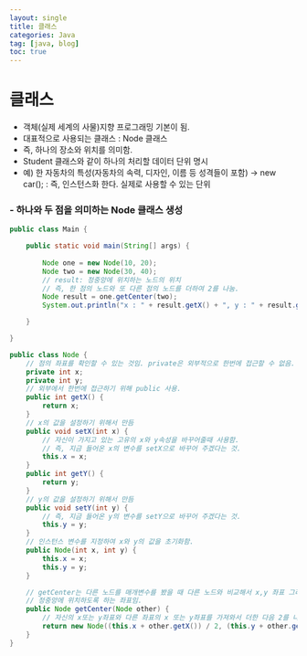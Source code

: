 ```yaml
---
layout: single
title: 클래스
categories: Java
tag: [java, blog]
toc: true
---
```


# 클래스
- 객체(실제 세계의 사물)지향 프로그래밍 기본이 됨.
- 대표적으로 사용되는 클래스 : Node 클래스
- 즉, 하나의 장소와 위치를 의미함.
- Student 클래스와 같이 하나의 처리할 데이터 단위 명시
- 예) 한 자동차의 특성(자동차의 속력, 디자인, 이름 등 성격들이 포함) → new car(); : 즉, 인스턴스화 한다. 실제로 사용할 수 있는 단위

### - 하나와 두 점을 의미하는 Node 클래스 생성

```java
public class Main {

	public static void main(String[] args) {
		
		Node one = new Node(10, 20);
		Node two = new Node(30, 40);
		// result: 정중앙에 위치하는 노드의 위치
		// 즉, 한 점의 노드와 또 다른 점의 노드를 더하여 2를 나눔.
		Node result = one.getCenter(two);
		System.out.println("x : " + result.getX() + ", y : " + result.getY());

	}

}
```

```java
public class Node {
	// 점의 좌표를 확인할 수 있는 것임. private은 외부적으로 한번에 접근할 수 없음.
	private int x;
	private int y;
	// 외부에서 한번에 접근하기 위해 public 사용.
	public int getX() {
		return x;
	}
	// x의 값을 설정하기 위해서 만듬
	public void setX(int x) {
		// 자신이 가지고 있는 고유의 x와 y속성을 바꾸어줄때 사용함.
		// 즉, 지금 들어온 x의 변수를 setX으로 바꾸어 주겠다는 것.
		this.x = x;
	}
	public int getY() {
		return y;
	}
	// y의 값을 설정하기 위해서 만듬
	public void setY(int y) {
		// 즉, 지금 들어온 y의 변수를 setY으로 바꾸어 주겠다는 것.
		this.y = y;
	}
	// 인스턴스 변수를 지정하여 x와 y의 값을 초기화함.
	public Node(int x, int y) {
		this.x = x;
		this.y = y;
	}

	// getCenter는 다른 노드를 매개변수를 봤을 때 다른 노드와 비교해서 x,y 좌표 그리고 다른 노드의 x,y 좌표 비교
	// 정중앙에 위치하도록 하는 좌표임.
	public Node getCenter(Node other) {
		// 자신의 x또는 y좌표와 다른 좌표의 x 또는 y좌표를 가져와서 더한 다음 2를 나눔
		return new Node((this.x + other.getX()) / 2, (this.y + other.getY()) / 2);
	}
}
```

